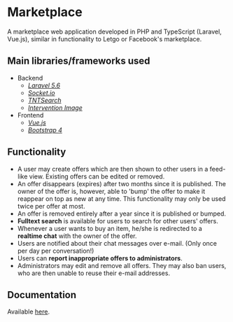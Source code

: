 # Marketplace

A marketplace web application developed in PHP and TypeScript (Laravel, Vue.js), similar in functionality to Letgo or Facebook's marketplace.

## Main libraries/frameworks used

* Backend
    * *[Laravel 5.6](https://laravel.com)*
    * *[Socket.io](https://socket.io/)*
    * *[TNTSearch](https://github.com/teamtnt/tntsearch)*
    * *[Intervention Image](http://image.intervention.io/)*
* Frontend
    * *[Vue.js](https://vuejs.org/)*
    * *[Bootstrap 4](https://getbootstrap.com/)*


## Functionality

* A user may create offers which are then shown to other users in a feed-like view.
Existing offers can be edited or removed.
* An offer disappears (expires) after two months since it is published.
The owner of the offer is, however, able to 'bump' the offer to make it reappear on top as new at any time.
This functionality may only be used twice per offer at most.
* An offer is removed entirely after a year since it is published or bumped.
* **Fulltext search** is available for users to search for other users' offers.
* Whenever a user wants to buy an item, he/she is redirected to a **realtime chat** with the owner of the offer.
* Users are notified about their chat messages over e-mail. (Only once per day per conversation!)
* Users can **report inappropriate offers to administrators**.
* Administrators may edit and remove all offers. They may also ban users, who are then unable to reuse their e-mail addresses.

## Documentation

Available [here](https://neumann.gitbook.io/marketplace).